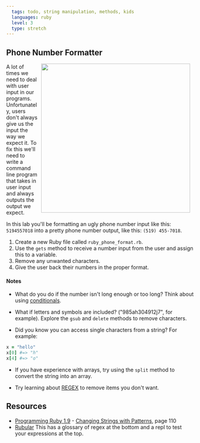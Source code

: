 ```yaml
---
  tags: todo, string manipulation, methods, kids
  languages: ruby
  level: 3
  type: stretch
---
```


## Phone Number Formatter

<img src="https://s3.amazonaws.com/after-school-assets/wrong-number.gif" width="400" align="right" hspace="10">

A lot of times we need to deal with user input in our programs. Unfortunately, users don't always give us the input the way we expect it. To fix this we'll need to write a command line program that takes in user input and always outputs the output we expect.

In this lab you'll be formatting an ugly phone number input like this: `5194557018` into a pretty phone number output, like this: `(519) 455-7018`.

1. Create a new Ruby file called `ruby_phone_format.rb`.
2. Use the `gets` method to receive a number input from the user and assign this to a variable.
3. Remove any unwanted characters.
4. Give the user back their numbers in the proper format.

#### Notes
+ What do you do if the number isn't long enough or too long? Think about using [conditionals](http://code.tutsplus.com/tutorials/ruby-for-newbies-conditional-statements-and-loops--net-16537).

+ What if letters and symbols are included? ("985ah304912j7", for example). Explore the `gsub` and `delete` methods to remove characters.

+ Did you know you can access single characters from a string? For example:

```ruby
x = "hello"
x[0] #=> "h"
x[4] #=> "o"
```

+ If you have experience with arrays, try using the `split` method to convert the string into an array.

+ Try learning about [REGEX](http://rubylearning.com/satishtalim/ruby_regular_expressions.html) to remove items you don't want.


## Resources
* [Programming Ruby 1.9](http://books.flatironschool.com/books/11?page=110) - [Changing Strings with Patterns](http://books.flatironschool.com/books/11?page=110), page 110
* [Rubular](http://rubular.com/) This has a glossary of regex at the bottom and a repl to test your expressions at the top.
